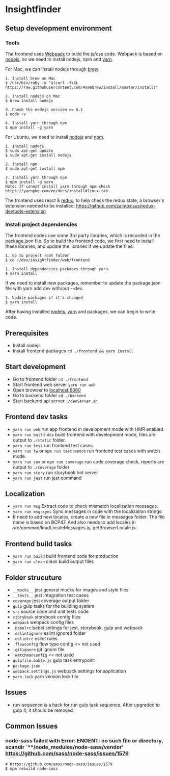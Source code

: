 # Insightfinder

## Setup development environment

### Tools
The frontend uses [Webpack] to build the js/css code. Webpack is based on [nodejs], so we need to install nodejs, npm 
and [yarn].

For Mac, we can install nodejs through [brew].

    1. Install brew on Mac
    $ /usr/bin/ruby -e "$(curl -fsSL https://raw.githubusercontent.com/Homebrew/install/master/install)"
    
    2. Install nodejs on Mac
    $ brew install nodejs
    
    3. Check the nodejs version >= 6.1
    $ node -v 
    
    4. Install yarn through npm
    $ npm install -g yarn    

For Ubuntu, we need to install [nodejs] and [npm].
    
    1. Install nodejs
    $ sudo apt-get update
    $ sudo apt-get install nodejs

    2. Install npm
    $ sudo apt-get install npm
    
    3. Install yarn through npm
    $ npm install -g yarn
    Note: If cannot install yarn through npm check https://yarnpkg.com/en/docs/install#linux-tab

The frontend uses react & [redux], to help check the redux state, a browser's extension needed to be installed:
https://github.com/zalmoxisus/redux-devtools-extension

### Install project dependencies

The frontend codes use some 3rd party libraries, which is recorded in the package.json file. So to build the frontend code,
we first need to install these libraries, and update the libraries if we update the files.

    1. Go to project root folder
    $ cd ~/dev/insightfinder/web/frontend
    
    1. Install dependencies packages through yarn.
    $ yarn install
    
If we need to install new packages, remember to update the package.json file with yarn add dev with/out --dev.

    1. Update packages if it's changed
    $ yarn install
    
After having installed [nodejs], [yarn] and packages, we can begin to write code.

## Prerequisites
- Install nodejs
- Install frontend packages `cd ./frontend && yarn install`

## Start development
- Go to frontend folder `cd ./frontend`
- Start frontend web server `yarn run web`
- Open browser to [localhost:6060](http://localhost:6060)
- Go to backend folder `cd ./backend`
- Start backend api server `./devServer.sh`

## Frontend dev tasks
- `yarn run web` run app frontend in development mode with HMR enabled.
- `yarn run build:dev` build frontend with development mode, files are
  output to `./static` folder.
- `yarn run test` run frontend test cases.
- `yarn run tw` or `npm run test:watch` run frontend test cases with 
  watch mode.
- `yarn run cov` or `npm run coverage` run code coverage check, reports
  are output to `./coverage` folder
- `yarn run story` run storybook hot server
- `yarn run jest` run jest command

## Localization
- `yarn run msg` Extract code to check mismatch localization messages.
- `yarn run msg:sync` Sync messages in code with the localization strings.
- If need to add new locales, create a new file in messages folder. The file name 
is based on BCP47. And also needs to add locales in src/common/loadLocaleMessages.js,
getBrowserLocale.js.

## Frontend build tasks
- `yarn run build` build frontend code for production
- `yarn run clean` clean build output files

## Folder strucuture
* `__mocks__` jest general mocks for images and style files
* `__tests__` jest integration test cases
* `coverage` jest coverage output folder
* `gulp` gulp tasks for the building system
* `src` source code and unit tests code
* `storybook` storybook config files
* `webpack` webpack config files
* `.babelrc` babel settings for jest, storybook, gulp and webpack
* `.eslintignore` eslint ignored folder
* `.eslintrc` eslint rules
* `.flowconfig` flow type config <= not used
* `.gitignore` git ignore file
* `.watchmanconfig` <= not used
* `gulpfile.bable.js` gulp task entrypoint
* `package.json`
* `webpack.settings.js` webpack settings for application
* `yarn.lock` yarn version lock file

## Issues
- run-sequence is a hack for run gulp task sequence. After upgraded to 
  gulp 4, it should be removed.

## Common Issues
### node-sass failed with Error: ENOENT: no such file or directory, scandir `**/node_modules/node-sass/vendor' https://github.com/sass/node-sass/issues/1579
    # https://github.com/sass/node-sass/issues/1579
    $ npm rebuild node-sass

[Webpack]: https://webpack.github.io/
[nodejs]: https://nodejs.org/
[npm]: https://www.npmjs.com/
[brew]: http://brew.sh/
[yarn]: https://yarnpkg.com/
[redux]: http://redux.js.org/